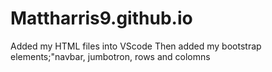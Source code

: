 # Mattharris9.github.io

Added my HTML files into VScode
Then added my bootstrap elements;"navbar, jumbotron, rows and colomns
